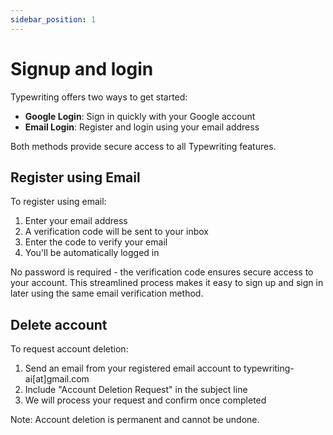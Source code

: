 ```yaml
---
sidebar_position: 1
---
```


# Signup and login

Typewriting offers two ways to get started:

- **Google Login**: Sign in quickly with your Google account
- **Email Login**: Register and login using your email address

Both methods provide secure access to all Typewriting features.


## Register using Email

To register using email:

1. Enter your email address
2. A verification code will be sent to your inbox
3. Enter the code to verify your email
4. You'll be automatically logged in

No password is required - the verification code ensures secure access to your account. This streamlined process makes it easy to sign up and sign in later using the same email verification method.

## Delete account

To request account deletion:

1. Send an email from your registered email account to typewriting-ai[at]gmail.com
2. Include "Account Deletion Request" in the subject line
3. We will process your request and confirm once completed

Note: Account deletion is permanent and cannot be undone.